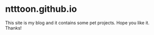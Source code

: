 # ntttoon.github.io
This site is my blog and it contains some pet projects. 
Hope you like it. Thanks!
